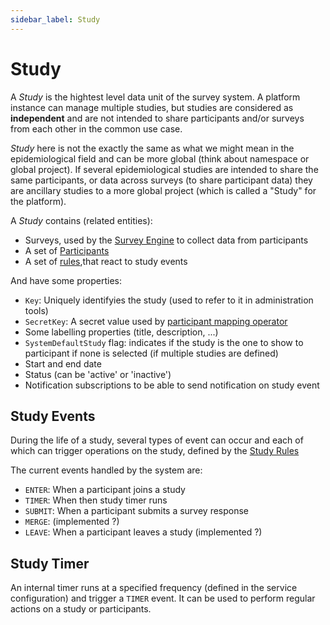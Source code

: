 ```yaml
---
sidebar_label: Study
---
```


# Study

A *Study* is the hightest level data unit of the survey system. A platform instance can manage multiple studies, but studies are considered as **independent** and are not intended to share participants and/or surveys from each other in the common use case.

*Study* here is not the exactly the same as what we might mean in the epidemiological field and can be more global (think about namespace or global project). If several epidemiological studies are intended to share the same participants, or data across surveys (to share participant data) they are ancillary studies to a more global project (which is called a "Study" for the platform). 

A *Study* contains (related entities):
- Surveys, used by the [Survey Engine](../survey-engine/) to collect data from participants
- A set of [Participants](./participants)
- A set of [rules](./study-rules),that react to study events

And have some properties:
- `Key`: Uniquely identifyies the study (used to refer to it in administration tools)
- `SecretKey`: A secret value used by [participant mapping operator](./participants#mapping)
- Some labelling properties (title, description, ...)
- `SystemDefaultStudy` flag: indicates if the study is the one to show to participant if none is selected (if multiple studies are defined)
- Start and end date
- Status (can be 'active' or 'inactive')
- Notification subscriptions to be able to send notification on study event

## Study Events

During the life of a study, several types of event can occur and each of which can trigger operations on the study, defined by the [Study Rules](./study-rules)

The current events handled by the system are:

- `ENTER`: When a participant joins a study
- `TIMER`: When then study timer runs
- `SUBMIT`: When a participant submits a survey response
- `MERGE`: (implemented ?)
- `LEAVE`: When a participant leaves a study (implemented ?)

## Study Timer

An internal timer runs at a specified frequency (defined in the service configuration) and trigger a `TIMER` event. It can be used to perform regular actions on a study or participants.

